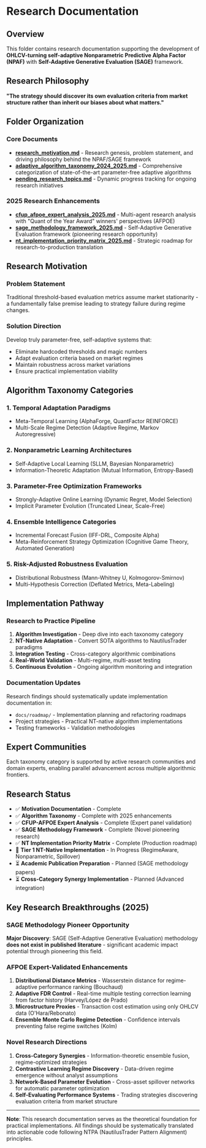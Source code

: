 # Research Documentation

## Overview

This folder contains research documentation supporting the development of **OHLCV-turning self-adaptive Nonparametric Predictive Alpha Factor (NPAF)** with **Self-Adaptive Generative Evaluation (SAGE)** framework.

## Research Philosophy

**"The strategy should discover its own evaluation criteria from market structure rather than inherit our biases about what matters."**

## Folder Organization

### Core Documents

- **[research_motivation.md](./research_motivation.md)** - Research genesis, problem statement, and driving philosophy behind the NPAF/SAGE framework
- **[adaptive_algorithm_taxonomy_2024_2025.md](./adaptive_algorithm_taxonomy_2024_2025.md)** - Comprehensive categorization of state-of-the-art parameter-free adaptive algorithms
- **[pending_research_topics.md](./pending_research_topics.md)** - Dynamic progress tracking for ongoing research initiatives

### 2025 Research Enhancements

- **[cfup_afpoe_expert_analysis_2025.md](./cfup_afpoe_expert_analysis_2025.md)** - Multi-agent research analysis with "Quant of the Year Award" winners' perspectives (AFPOE)
- **[sage_methodology_framework_2025.md](./sage_methodology_framework_2025.md)** - Self-Adaptive Generative Evaluation framework (pioneering research opportunity)
- **[nt_implementation_priority_matrix_2025.md](./nt_implementation_priority_matrix_2025.md)** - Strategic roadmap for research-to-production translation

## Research Motivation

### Problem Statement
Traditional threshold-based evaluation metrics assume market stationarity - a fundamentally false premise leading to strategy failure during regime changes.

### Solution Direction
Develop truly parameter-free, self-adaptive systems that:
- Eliminate hardcoded thresholds and magic numbers
- Adapt evaluation criteria based on market regimes
- Maintain robustness across market variations
- Ensure practical implementation viability

## Algorithm Taxonomy Categories

### 1. Temporal Adaptation Paradigms
- Meta-Temporal Learning (AlphaForge, QuantFactor REINFORCE)
- Multi-Scale Regime Detection (Adaptive Regime, Markov Autoregressive)

### 2. Nonparametric Learning Architectures  
- Self-Adaptive Local Learning (SLLM, Bayesian Nonparametric)
- Information-Theoretic Adaptation (Mutual Information, Entropy-Based)

### 3. Parameter-Free Optimization Frameworks
- Strongly-Adaptive Online Learning (Dynamic Regret, Model Selection)
- Implicit Parameter Evolution (Truncated Linear, Scale-Free)

### 4. Ensemble Intelligence Categories
- Incremental Forecast Fusion (IFF-DRL, Composite Alpha)
- Meta-Reinforcement Strategy Optimization (Cognitive Game Theory, Automated Generation)

### 5. Risk-Adjusted Robustness Evaluation
- Distributional Robustness (Mann-Whitney U, Kolmogorov-Smirnov)
- Multi-Hypothesis Correction (Deflated Metrics, Meta-Labeling)

## Implementation Pathway

### Research to Practice Pipeline
1. **Algorithm Investigation** - Deep dive into each taxonomy category
2. **NT-Native Adaptation** - Convert SOTA algorithms to NautilusTrader paradigms
3. **Integration Testing** - Cross-category algorithmic combinations
4. **Real-World Validation** - Multi-regime, multi-asset testing
5. **Continuous Evolution** - Ongoing algorithm monitoring and integration

### Documentation Updates
Research findings should systematically update implementation documentation in:
- `docs/roadmap/` - Implementation planning and refactoring roadmaps
- Project strategies - Practical NT-native algorithm implementations
- Testing frameworks - Validation methodologies

## Expert Communities

Each taxonomy category is supported by active research communities and domain experts, enabling parallel advancement across multiple algorithmic frontiers.

## Research Status

- ✅ **Motivation Documentation** - Complete
- ✅ **Algorithm Taxonomy** - Complete with 2025 enhancements
- ✅ **CFUP-AFPOE Expert Analysis** - Complete (Expert panel validation)
- ✅ **SAGE Methodology Framework** - Complete (Novel pioneering research)
- ✅ **NT Implementation Priority Matrix** - Complete (Production roadmap)
- 🔄 **Tier 1 NT-Native Implementation** - In Progress (RegimeAware, Nonparametric, Spillover)
- ⏳ **Academic Publication Preparation** - Planned (SAGE methodology papers)
- ⏳ **Cross-Category Synergy Implementation** - Planned (Advanced integration)

## Key Research Breakthroughs (2025)

### SAGE Methodology Pioneer Opportunity
**Major Discovery**: SAGE (Self-Adaptive Generative Evaluation) methodology **does not exist in published literature** - significant academic impact potential through pioneering this field.

### AFPOE Expert-Validated Enhancements
1. **Distributional Distance Metrics** - Wasserstein distance for regime-adaptive performance ranking (Bouchaud)
2. **Adaptive FDR Control** - Real-time multiple testing correction learning from factor history (Harvey/López de Prado)
3. **Microstructure Proxies** - Transaction cost estimation using only OHLCV data (O'Hara/Rebonato)
4. **Ensemble Monte Carlo Regime Detection** - Confidence intervals preventing false regime switches (Kolm)

### Novel Research Directions
1. **Cross-Category Synergies** - Information-theoretic ensemble fusion, regime-optimized strategies
2. **Contrastive Learning Regime Discovery** - Data-driven regime emergence without analyst assumptions
3. **Network-Based Parameter Evolution** - Cross-asset spillover networks for automatic parameter optimization
4. **Self-Evaluating Performance Systems** - Trading strategies discovering evaluation criteria from market structure

---

**Note**: This research documentation serves as the theoretical foundation for practical implementations. All findings should be systematically translated into actionable code following NTPA (NautilusTrader Pattern Alignment) principles.